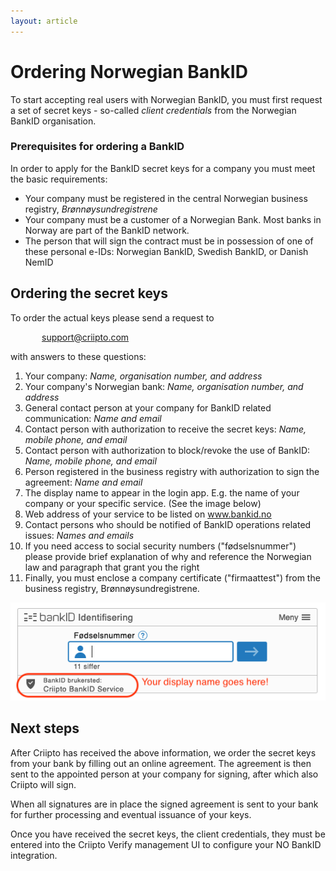 ```yaml
---
layout: article
---
```

# Ordering Norwegian BankID

To start accepting real users with Norwegian BankID, you must first request a set of secret keys - so-called _client credentials_ from the Norwegian BankID organisation.

### Prerequisites for ordering a BankID

In order to apply for the BankID secret keys for a company you must meet the basic requirements:

- Your company must be registered in the central Norwegian business registry, _Brønnøysundregistrene_
- Your company must be a customer of a Norwegian Bank. Most banks in Norway are part of the BankID network.
- The person that will sign the contract must be in possession of one of these personal e-IDs: Norwegian BankID, Swedish BankID, or Danish NemID

## Ordering the secret keys

To order the actual keys please send a request to 

<p style="text-indent: 50px"><a href="mailto:support@criipto.com?subject=NO BankID for ...">support@criipto.com</a></p>

with answers to these questions:

1. Your company: _Name, organisation number, and address_
2. Your company's Norwegian bank: _Name, organisation number, and address_
3. General contact person at your company for BankID related communication: _Name and email_
4. Contact person with authorization to receive the secret keys: _Name, mobile phone, and email_
5. Contact person with authorization to block/revoke the use of BankID: _Name, mobile phone, and email_
6. Person registered in the business registry with authorization to sign the agreement: _Name and email_
7. The display name to appear in the login app. E.g. the name of your company or your specific service. (See the image below)
8. Web address of your service to be listed on www.bankid.no
9. Contact persons who should be notified of BankID operations related issues: _Names and emails_
10. If you need access to social security numbers ("fødselsnummer") please provide brief explanation of why and reference the Norwegian law and paragraph that grant you the right
11. Finally, you must enclose a company certificate ("firmaattest") from the business registry, Brønnøysundregistrene.

![BankID login](/images/no-bankid-central.png)

## Next steps

After Criipto has received the above information, we order the secret keys from your bank by filling out an online agreement. The agreement is then sent to the appointed person at your company for signing, after which also Criipto will sign. 

When all signatures are in place the signed agreement is sent to your bank for further processing and eventual issuance of your keys. 

Once you have received the secret keys, the client credentials, they must be entered into the Criipto Verify management UI to configure your NO BankID integration.

